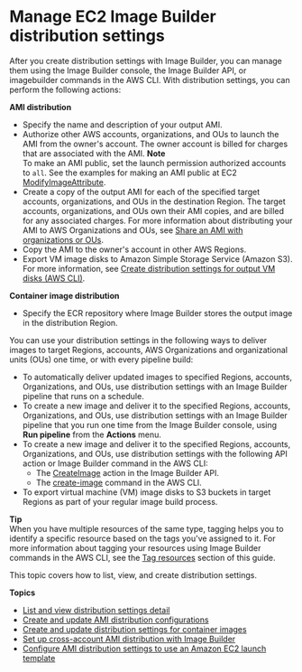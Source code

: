 # Manage EC2 Image Builder distribution settings<a name="manage-distribution-settings"></a>

After you create distribution settings with Image Builder, you can manage them using the Image Builder console, the Image Builder API, or imagebuilder commands in the AWS CLI\. With distribution settings, you can perform the following actions:

**AMI distribution**
+ Specify the name and description of your output AMI\.
+ Authorize other AWS accounts, organizations, and OUs to launch the AMI from the owner's account\. The owner account is billed for charges that are associated with the AMI\.
**Note**  
To make an AMI public, set the launch permission authorized accounts to `all`\. See the examples for making an AMI public at EC2 [ModifyImageAttribute](https://docs.aws.amazon.com/imagebuilder/latest/APIReference/API_ModifyImageAttribute.html)\.
+ Create a copy of the output AMI for each of the specified target accounts, organizations, and OUs in the destination Region\. The target accounts, organizations, and OUs own their AMI copies, and are billed for any associated charges\. For more information about distributing your AMI to AWS Organizations and OUs, see [Share an AMI with organizations or OUs](https://docs.aws.amazon.com/AWSEC2/latest/UserGuide/share-amis-with-organizations-and-OUs.html)\.
+ Copy the AMI to the owner's account in other AWS Regions\.
+ Export VM image disks to Amazon Simple Storage Service \(Amazon S3\)\. For more information, see [Create distribution settings for output VM disks \(AWS CLI\)](cr-upd-ami-distribution-settings.md#cli-create-vm-dist-config)\.

**Container image distribution**
+ Specify the ECR repository where Image Builder stores the output image in the distribution Region\.

You can use your distribution settings in the following ways to deliver images to target Regions, accounts, AWS Organizations and organizational units \(OUs\) one time, or with every pipeline build:
+ To automatically deliver updated images to specified Regions, accounts, Organizations, and OUs, use distribution settings with an Image Builder pipeline that runs on a schedule\.
+ To create a new image and deliver it to the specified Regions, accounts, Organizations, and OUs, use distribution settings with an Image Builder pipeline that you run one time from the Image Builder console, using **Run pipeline** from the **Actions** menu\.
+ To create a new image and deliver it to the specified Regions, accounts, Organizations, and OUs, use distribution settings with the following API action or Image Builder command in the AWS CLI:
  + The [CreateImage](https://docs.aws.amazon.com/imagebuilder/latest/APIReference/API_CreateImage.html) action in the Image Builder API\.
  + The [create\-image](https://awscli.amazonaws.com/v2/documentation/api/latest/reference/imagebuilder/create-image.html) command in the AWS CLI\.
+ To export virtual machine \(VM\) image disks to S3 buckets in target Regions as part of your regular image build process\.

**Tip**  
When you have multiple resources of the same type, tagging helps you to identify a specific resource based on the tags you've assigned to it\. For more information about tagging your resources using Image Builder commands in the AWS CLI, see the [Tag resources](tag-resources.md) section of this guide\.

This topic covers how to list, view, and create distribution settings\.

**Topics**
+ [List and view distribution settings detail](distribution-settings-detail.md)
+ [Create and update AMI distribution configurations](cr-upd-ami-distribution-settings.md)
+ [Create and update distribution settings for container images](cr-upd-container-distribution-settings.md)
+ [Set up cross\-account AMI distribution with Image Builder](cross-account-dist.md)
+ [Configure AMI distribution settings to use an Amazon EC2 launch template](dist-using-launch-template.md)